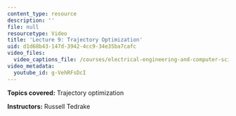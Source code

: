 ```yaml
---
content_type: resource
description: ''
file: null
resourcetype: Video
title: 'Lecture 9: Trajectory Optimization'
uid: d1d68b43-147d-3942-4cc9-34e35ba7cafc
video_files:
  video_captions_file: /courses/electrical-engineering-and-computer-science/6-832-underactuated-robotics-spring-2009/video-lectures/lecture-9-trajectory-optimization/g-VehRFsDcI.vtt
video_metadata:
  youtube_id: g-VehRFsDcI
---
```


**Topics covered:** Trajectory optimization

**Instructors:** Russell Tedrake